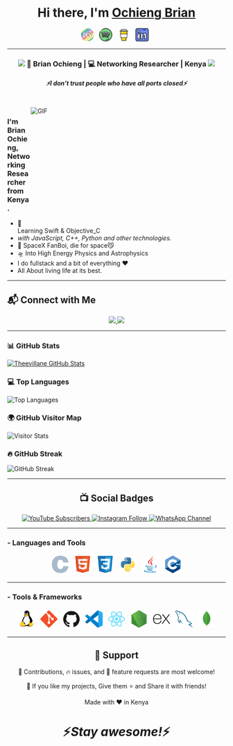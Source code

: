       
<div align="center">
  <h1>Hi there, I'm <a href="https://github.com/theevillane">Ochieng Brian</a> 
  </h1>

</div>

<p align='center'>
  <a href="https://www.instagram.com/sudo_xploit/"><img height="30" src="https://raw.githubusercontent.com/8bithemant/8bithemant/master/devto.png?raw=true" alt="Instagram"></a>&nbsp;&nbsp;
  <a href="https://www.youtube.com/channel/UCvWOXCh0MM4aFukIkb-zgQw"><img height="30" src="https://raw.githubusercontent.com/8bithemant/8bithemant/master/spotify.png?raw=true" alt="YouTube"></a>&nbsp;&nbsp;
  <a href="https://whatsapp.com/channel/0029VbAiqVMKLaHjg5J1Nm2F"><img height="30" src="https://raw.githubusercontent.com/8bithemant/8bithemant/master/coffee.jpg?raw=true" alt="WhatsApp"></a>&nbsp;&nbsp;
  <a href="mailto:thakuralok210@gmail.com"><img height="30" src="https://raw.githubusercontent.com/8bithemant/8bithemant/master/linkedin.png?raw=true" alt="Email"></a>&nbsp;&nbsp;
</p>

---

<div align="center">
<h3><img src="https://media.giphy.com/media/WUlplcMpOCEmTGBtBW/giphy.gif" width="30"> 🙎 Brian Ochieng | 💻 Networking Researcher | Kenya <img src="https://media.giphy.com/media/WUlplcMpOCEmTGBtBW/giphy.gif" width="30"></h3>
</div>

<p align="center">
  <a href="https://visitor-badge.glitch.me/badge?page_id=theevillane.theevillane"> 
  </a>
</p>

<h5 align="center">
  <i>⚡️I don’t trust people who have all ports closed⚡️</i>
</h5>

<br />

<img align="right" height="270px" width="450px" alt="GIF" src="https://media.giphy.com/media/3FjEPbKqEPhPpmC8uY/giphy.gif" />
<p align="center">
  <h3>I'm Brian Ochieng, Networking Researcher from Kenya.</h3>
</p>

- 🥀 Learning Swift & Objective_C  
- <i>with JavaScript, C++, Python and other technologies.</i>  
- 🔭 SpaceX FanBoi, die for space😼  
- 🛸 Into High Energy Physics and Astrophysics  
- I do fullstack and a bit of everything :heart:  
- All About living life at its best. 
---
## 📬 Connect with Me  

<p align="center">
  <a href="https://www.instagram.com/_ochiengbrian/" target="_blank">
    <img src="https://img.shields.io/badge/Instagram-E4405F?style=for-the-badge&logo=instagram&logoColor=white" />
  </a>
  <a href="mailto:brianochiengonyango2@gmail.com">
    <img src="https://img.shields.io/badge/Email-D14836?style=for-the-badge&logo=gmail&logoColor=white" />
  </a>
</p>

---

<p align="center">
  <h3>📊 GitHub Stats</h3>
  <a href="https://github.com/theevillane">
    <img src="https://github-readme-stats.vercel.app/api?username=theevillane&show_icons=true&theme=radical&count_private=true" alt="Theevillane GitHub Stats"/>
  </a>
</p>

<p align="center">
  <h3>💻 Top Languages</h3>
  <img src="https://github-readme-stats.vercel.app/api/top-langs/?username=theevillane&layout=compact&theme=radical" alt="Top Languages"/>
</p>

<p align="center">
  <h3>🌍 GitHub Visitor Map</h3>
  <img src="https://github-readme-stats.vercel.app/api?username=theevillane&show_icons=true&theme=radical&count_private=true&include_all_commits=true&hide_border=false" alt="Visitor Stats"/>
</p>

<p align="center">
  <h3>🔥 GitHub Streak</h3>
  <img src="https://github-readme-streak-stats.herokuapp.com/?user=theevillane&theme=radical" alt="GitHub Streak"/>
</p>

---

<h2 align="center">📺 Social Badges</h2>

<p align="center">
  <a href="https://www.youtube.com/channel/UCvWOXCh0MM4aFukIkb-zgQw">
    <img src="https://img.shields.io/youtube/channel/subscribers/UCvWOXCh0MM4aFukIkb-zgQw?style=social" alt="YouTube Subscribers"/>
  </a>
  <a href="https://www.instagram.com/sudo_xploit/">
    <img src="https://img.shields.io/badge/Instagram-Follow-FF69B4?style=social&logo=instagram" alt="Instagram Follow"/>
  </a>
  <a href="https://whatsapp.com/channel/0029VbAiqVMKLaHjg5J1Nm2F">
    <img src="https://img.shields.io/badge/WhatsApp-Join-25D366?style=social&logo=whatsapp" alt="WhatsApp Channel"/>
  </a>
</p>

---

### - Languages and Tools

<p align="center">
  <img src="https://raw.githubusercontent.com/devicons/devicon/master/icons/c/c-original.svg" alt="c" width="40" height="40" style="margin:4px"/>  
  <img src="https://raw.githubusercontent.com/devicons/devicon/master/icons/html5/html5-original.svg" alt="html5" width="40" height="40" style="margin:4px"/>  
  <img src="https://raw.githubusercontent.com/devicons/devicon/master/icons/css3/css3-original.svg" alt="css3" width="40" height="40" style="margin:4px"/>  
  <img src="https://raw.githubusercontent.com/devicons/devicon/master/icons/python/python-original.svg" alt="python" width="40" height="40" style="margin:4px"/>  
  <img src="https://raw.githubusercontent.com/devicons/devicon/master/icons/java/java-original.svg" alt="java" width="40" height="40" style="margin:4px"/>  
  <img src="https://raw.githubusercontent.com/devicons/devicon/master/icons/cplusplus/cplusplus-original.svg" alt="cplusplus" width="40" height="40" style="margin:4px"/>  
</p>


---
### - Tools & Frameworks

<p align="center">
  <img src="https://raw.githubusercontent.com/devicons/devicon/master/icons/linux/linux-original.svg" alt="linux" width="40" height="40" style="margin:4px"/>  
  <img src="https://raw.githubusercontent.com/devicons/devicon/master/icons/git/git-original.svg" alt="git" width="40" height="40" style="margin:4px"/>  
  <img src="https://raw.githubusercontent.com/devicons/devicon/master/icons/github/github-original.svg" alt="github" width="40" height="40" style="margin:4px"/>  
  <img src="https://raw.githubusercontent.com/devicons/devicon/master/icons/vscode/vscode-original.svg" alt="vscode" width="40" height="40" style="margin:4px"/>  
  <img src="https://raw.githubusercontent.com/devicons/devicon/master/icons/react/react-original.svg" alt="react" width="40" height="40" style="margin:4px"/>  
  <img src="https://raw.githubusercontent.com/devicons/devicon/master/icons/nodejs/nodejs-original.svg" alt="nodejs" width="40" height="40" style="margin:4px"/>  
  <img src="https://raw.githubusercontent.com/devicons/devicon/master/icons/express/express-original.svg" alt="express" width="40" height="40" style="margin:4px"/>  
  <img src="https://raw.githubusercontent.com/devicons/devicon/master/icons/mysql/mysql-original.svg" alt="mysql" width="40" height="40" style="margin:4px"/>  
  <img src="https://raw.githubusercontent.com/devicons/devicon/master/icons/mongodb/mongodb-original.svg" alt="mongodb" width="40" height="40" style="margin:4px"/>  
</p>

---

<h2 align="center">🤝 Support</h2>
<p align="center">🎀 Contributions, 🔥 issues, and 🥮 feature requests are most welcome!</p>
<p align="center">💙 If you like my projects, Give them ⭐ and Share it with friends!</p>
<p align="center">Made with ❤️ in Kenya</p>

<h1 align='center'>⚡️<i>Stay awesome!</i>⚡️</h1>

